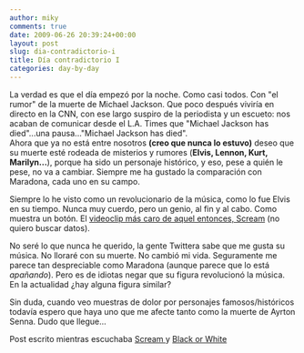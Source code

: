 ```yaml
---
author: miky
comments: true
date: 2009-06-26 20:39:24+00:00
layout: post
slug: dia-contradictorio-i
title: Día contradictorio I
categories: day-by-day
---
```


La verdad es que el día empezó por la noche. Como casi todos. Con "el rumor" de la muerte de Michael Jackson. Que poco después viviría en directo en la CNN, con ese largo suspiro de la periodista y un escueto: nos acaban de comunicar desde el L.A. Times que "Michael Jackson has died"...una pausa..."Michael Jackson has died".  
Ahora que ya no está entre nosotros **(creo que nunca lo estuvo)** deseo que su muerte esté rodeada de misterios y rumores (**Elvis, Lennon, Kurt, Marilyn...**), porque ha sido un personaje histórico, y eso, pese a quién le pese, no va a cambiar. Siempre me ha gustado la comparación con Maradona, cada uno en su campo.  
  
Siempre lo he visto como un revolucionario de la música, como lo fue Elvis en su tiempo. Nunca muy cuerdo, pero un genio, al fin y al cabo. Como muestra un botón. El [videoclip más caro de aquel entonces, Scream](http://www.youtube.com/watch?v=vNl2Pm9-7Vk) (no quiero buscar datos).  
  
No seré lo que nunca he querido, la gente Twittera sabe que me gusta su música. No lloraré con su muerte. No cambió mi vida. Seguramente me parece tan despreciable como Maradona (aunque parece que lo está _apañando_). Pero es de idiotas negar que su figura revolucionó la música. En la actualidad ¿hay alguna figura similar?  
  
Sin duda, cuando veo muestras de dolor por personajes famosos/históricos todavía espero que haya uno que me afecte tanto como la muerte de Ayrton Senna. Dudo que llegue...  
  
Post escrito mientras escuchaba [Scream ](http://www.youtube.com/watch?v=vNl2Pm9-7Vk)y [Black or White](http://www.youtube.com/watch?v=ZI9OYMRwN1Q&NR=1)  
  

